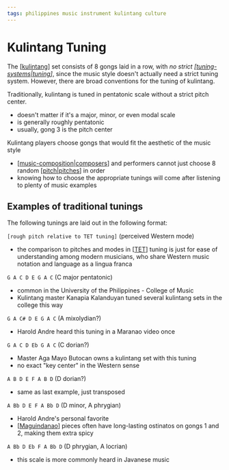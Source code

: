 ```yaml
---
tags: philippines music instrument kulintang culture
---
```


# Kulintang Tuning

The [[kulintang]] set consists of 8 gongs laid in a row, with _no strict [[tuning-systems|tuning]]_, since the music style doesn't actually need a strict tuning system. However, there are broad conventions for the tuning of kulintang.

Traditionally, kulintang is tuned in pentatonic scale without a strict pitch center.

- doesn't matter if it's a major, minor, or even modal scale
- is generally roughly pentatonic
- usually, gong 3 is the pitch center

Kulintang players choose gongs that would fit the aesthetic of the music style

- [[music-composition|composers]] and performers cannot just choose 8 random [[pitch|pitches]] in order
- knowing how to choose the appropriate tunings will come after listening to plenty of music examples

## Examples of traditional tunings

The following tunings are laid out in the following format:

`[rough pitch relative to TET tuning]` (perceived Western mode)

- the comparison to pitches and modes in [[TET]] tuning is just for ease of understanding among modern musicians, who share Western music notation and language as a lingua franca

`G A C D E G A C` (C major pentatonic)

- common in the University of the Philippines - College of Music
- Kulintang master Kanapia Kalanduyan tuned several kulintang sets in the college this way

`G A C# D E G A C` (A mixolydian?)

- Harold Andre heard this tuning in a Maranao video once

`G A C D Eb G A C` (C dorian?)

- Master Aga Mayo Butocan owns a kulintang set with this tuning
- no exact "key center" in the Western sense

`A B D E F A B D` (D dorian?)

- same as last example, just transposed

`A Bb D E F A Bb D` (D minor, A phrygian)

- Harold Andre's personal favorite
- [[Maguindanao]] pieces often have long-lasting ostinatos on gongs 1 and 2, making them extra spicy

`A Bb D Eb F A Bb D` (D phrygian, A locrian)

- this scale is more commonly heard in Javanese music

[//begin]: # "Autogenerated link references for markdown compatibility"
[kulintang]: kulintang "Kulintang"
[tuning-systems|tuning]: tuning-systems "Tuning Systems"
[music-composition|composers]: music-composition "Music composition"
[pitch|pitches]: pitch "Pitch"
[TET]: tet "Twelve Equal Temperament Tuning"
[Maguindanao]: maguindanao "Maguindanao"
[//end]: # "Autogenerated link references"